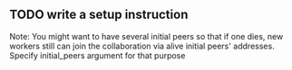## TODO write a setup instruction

Note: You might want to have several initial peers so that if one dies,
    new workers still can join the collaboration via alive initial peers' addresses.
    Specify initial_peers argument for that purpose
